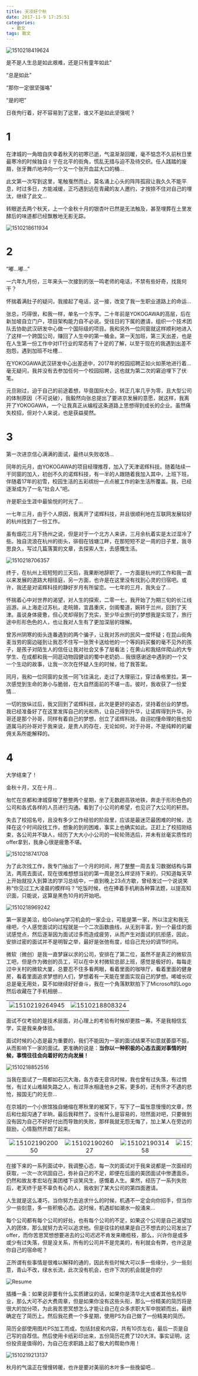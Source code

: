 ```yaml
---
title: 天凉好个秋
date: 2017-11-9 17:25:51
categories:
  - 散文
tags: 散文
---
```


![1510218419624](/imgs/1510218419624.jpg)

是不是人生总是如此艰难，还是只有童年如此"

“总是如此”

“那你一定很坚强咯” 

“是的吧”

日夜佝行着，好不容易到了这里，谁又不是如此坚强呢？

# 1

在津城的一角暗自庆幸着秋天的初寒已逝，气温渐渐回暖，毫不惦念不久前秋日里最寒冷的时候独自彳亍在北平的街角，慌乱无措与迫不及待交织。任人践踏的废屑，张牙舞爪地冲向一个又一个张开血盆大口的桶…

此文第一次写到这里，笔触戛然而止，莫名涌上心头的阵阵孤寂让我久久不能平息，时过多日，方能减缓，正巧遇到远在青藏的友人邀约，才按捺不住对自己的埋汰，继续了此文…

<!-- more -->

转眼逝去两个秋天，上一个金秋十月的银杏叶已然是无法触及，甚至埋葬在土里发酵后的味道都已经飘散地无影无踪。

![1510218611934](/imgs/1510218611934.jpg)

# 2

“嘟…嘟…”

一六年九月份，三年来头一次接到的张一鸣老师的电话，不禁有些好奇，找我何干？

怀揣着满肚子的疑问，我接起了电话，这一接，改变了我一生职业道路上的命运...

张总，巧得很，和我一样，单名一个东字。二十年前是YOKOGAWA的高层，后在新加坡自立门户，项目架构能力自不必说。受往日的下属的邀请，组织一个技术团队去协助武汉研发中心做一个国际级的项目。我和另外一位同窗就这样顺利地进入了这样一个跨国公司，赚回了人生中的第一桶金。第一天加班，第三天出差，也是在人生第一份工作中对IT行业的常态有了十足的了解，以至于现在的我遇到出差不抱怨，遇到加班不吐槽…

在YOKOGAWA武汉研发中心出差途中，2017年的校园招聘正如火如荼地进行着…毫无疑问，我并没有去参加任何一个校园招聘，这也就为第二次的窘迫埋下了伏笔。

元旦刚过，迫于自己的前途着想，毕竟国际大企，转正几率几乎为零，且大型公司的体制原因（不可说破），我毅然向张总提出了要进京发展的意愿，就这样，我离开了YOKOGAWA，一个让我真正从编程这条道路上思想得到成长的企业。虽然痛失校招，但对个人来说，也是获益斐然。

# 3

第一次进京信心满满的面试，最终以失败收场…

同年的元月，由YOKOGAWA的项目经理推荐，加入了天津诺辉科技。随着陆续一干同窗的加入，初创不久的诺辉科技，有一半的人跟随着我加入其中，上班下班，伴随着17年的初雪，校园生活的五彩缤纷一点点被工作的新生活所覆盖。我，已经逐渐成为了一名“社会人”吧。

许是职业生涯中最愉悦的时光了…

一七年三月，由于个人原因，我离开了诺辉科技，并且很顺利地在互联网发展较好的杭州找到了一份工作。

虽有烟花三月下扬州之说，但是对于一个北方人来讲，三月余杭着实是太过湿冷了些。独自流浪在杭州的街头，徘徊在钱塘江畔，在那短短不足一周的日子里，我寻思良久，写过几篇落寞的文章，去探索人生，去感慨生活。

![1510218706357](/imgs/1510218706357.jpg)

终于，在杭州上班短短的三天后，我果断地辞职了，一方面是杭州的工作和我一直以来发展的道路大相径庭，另一方面，也许是在这里没有找到心灵的归宿吧。或许，我还是对诺辉科技的静好岁月有所留恋。一七年的三月，我失业了…

怀揣着心中对世界的渴望，对人生的探索，二零一七，我开始了为期三旬的长江线巡游。从上海走过苏杭，走皖赣，宜昌重庆，剑阁蜀道，婉转于兰州，回到了天津。虽说身体疲惫，但心灵却得到了充实，至少毕业旅行的梦想我是实现了，旅行途中形形色色的人，也让我对人生有了更加深层的理解。

曾苏州阴寒的街头连番遇到的两个骗子，让我对苏州的民风一度怀疑；在昆山街角麦当劳的窗边碰到让我忍不住写一张贺卡送给他的一个等妈妈买餐的毫不见外的孩子，是孩子对陌生人的信任让我对社会又多了层看法；在黄山和我结伴爬山的大专学生、在成都和我一同逛动物园健谈的蜀中老奶奶… 我很感谢途中遇到的一个又一个生动的故事，让我一次次在怀疑人生的时候，给了我答案。

同月，我和一位同窗的女孩一同飞往滇北，走过了大理丽江，穿过香格里拉。第一次感觉到生命的渺小与脆弱，在大自然面前的不堪一击。彼时，我收获了一份爱情…

一切的放纵过后，我又回到了诺辉科技，此次是更好的姿态，坚持着创业的梦想。我已经准备好了在这里发挥自己的光和热，让自己得到升华，让诺辉得到升华。孙哥还是那个孙哥，同样有着自己的梦想，创立了诺辉科技。自诩初懂命理的我也知道属马的孙哥对于我来说，是贵人的存在，无论如何，对于孙哥，不是纯粹的的雇佣关系所能解释的。

# 4

大学结束了！

金秋十月，又在十月…

匆忙在京都和津城穿梭了整整两个星期，坐了无数趟高铁地铁，奔走于形形色色的公司和各式各样的人员进行沟通。看到了小公司的希望，也见识了大公司的轩昂。

失去了校招名号，且没有多少工作经验的阶段里，应该是最迷茫最困难的时候，选择在这个时间段找工作，想象的到的困难，事实上也确实如此。正赶上了校招刚结束，各公司并不缺人，经历了大大小小公司的一轮轮筛选后，并未有丝毫实质性的offer拿到，我身心很是疲惫不堪。

![1510218741708](/imgs/1510218741708.jpg)

为了此次找工作，我专门抽出了一个月的时间，用了整整一周去复习数据结构与算法，两周去面试，现在很难想想当初的第一周是怎么样坚持下来的，只知道每天早上开始就投入到算法的学习总结中，一直到晚上23点方歇，曾经发过一个说说笑称“你见过工大凌晨的模样吗？“吃饭时候，也在捧着手机刷各种算法题，以提高知识面，只能说，这算是黑色10月的开始吧。

![1510218969242](/imgs/1510218969242.jpg)

第一家是美洽，给Golang学习机会的一家企业，可能是第一家，所以注定和我无缘吧，个人感觉面试的过程就是一个二次函数曲线，从无到丰富，到一个最佳的面试感觉点，然后逐渐因为面试过多而造成疲劳，从而产生对面试的抗拒感，因此，安排过密的面试并不是明智之举，最好是张弛有度，给自己充分的调节时间。

微软（微创）是我一直梦寐以求的公司，安排在了第二位，虽然不是真正的微软员工吧，但是作为微创的员工，可以在中关村微软总部上班，感觉是极好的，每每走过中关村的微软大厦，总要忍不住多看两眼，看着里面的咖啡厅，看着里面的健身房，看着里面追求梦想的人们，梦想着有一天能在里面实现自己的梦想。唏嘘长叹总是毫无用处，莫不如继续好好奋斗，我在一个角落默默拍下了Microsoft的Logo然后收藏在了手机相册…

|||
|:-:|:-:|
| ![1510219264945](/imgs/1510219264945.jpg) | ![1510218808324](/imgs/1510218808324.jpg) |


面试不仅考验的是技术层面，对心理上的考验有时候却更胜一筹。不是我相信玄学，实是我亲身体验。

面试时候的心态是最为重要的，我们不能因为一家的面试结果不如意就萎靡不振，从而影响下一家的面试。更准确的说是：<b>当你以一种积极的心态去面对事情的时候，事情往往会向着好的方向发展！</b>

![1510218852516](/imgs/1510218852516.jpg)

当我在面试了一周都如石沉大海，各方杳无音讯时候，我也曾有过失落，有过惆怅，有过关山难越失路之人，有过萍水相逢他乡之客。更多的，还有怀才不遇的悲怆，报国无门的无奈…

在京城的一个小旅馆独自蜷缩在寒秋里的被窝下，写下了一篇怅意慢慢的文章，然后和仕超沟通了半晌，最后我释然了。没有什么是容易的，坦然面对吧，只要做到没有因为自己不好好付出而导致的失败，那样我就无怨无悔了，加上某人在旁边的鼓励，心情豁然开朗了起来。

|||||
|:-:|:-:|:-:|:-:|
| ![1510219020050](/imgs/1510219020050.jpg) | ![1510219026027](/imgs/1510219026027.jpg)  | ![1510219031458](/imgs/1510219031458.jpg)  | ![1510219037218](/imgs/1510219037218.jpg)  |

在接下来的一系列面试中，我调整心态，每一次的面试对于我来说都是一次面经的获取，一次一次巩固自己，弥补自己的不足，即便在后面的美团面试中惨遭面杀，仍然和故友孝宏站在美团楼下谈笑风生，感慨着人生。果然，经历了一系列失败后，老天终于是不辜负有心的人，我收到了某大公司的第四面邀请。

人生就是这么凑巧，当你努力去追求什么的时候，机遇不一定会向你招手，但当你少一些刻意，多一些积极心态。这时候，机遇却如潮水一般涌来…

每个公司都有每个公司的好处，也有每个公司的不足，如果这个公司是自己渴望加入的团体，那么就努力去可以追求他。但是往往的结果是自己不想去的公司发出了offer，而你苦思冥想想要进去的公司迟迟不肯发来橄榄枝，那么，兴许你是或多或少有过失落，但是没关系，所有的公司并不是完美的，有利就会有弊，也许这是你自己的宿命呢？

正所谓有些事情是很难以解释的通的，因此有些时候大可以多一些缘分，少一些刻意，青山不改，绿水长流，此次没有机会，也许下次的机会就是你的!

![Resume](/imgs/1510278669513.jpg)

插播一条：如果说非要有什么实质建议的话，如果你是清华北大或者其他名校毕业，那么大可不必大费周章，但是如果你没有这些头衔，那么一份精美的简历将是很大的加分项，为此我苦思冥想怎么才能让自己在众多求职大军中脱颖而出，最终确定在了简历上。然后我花费一个多星期，使用PS为自己做了一份精美的简历。

简历全部使用图片PS加工而成，包括封皮和内容，共有10页左右，最后一页是自己写的自荐信。然后使用卡纸彩印出来，五份简历花费了120大洋。事实证明，这份投资是值得的，为自己在求职路上起了极大的帮助作用！

![1510219213137](/imgs/1510219213137.jpg)

秋月的气温正在慢慢转暖，也许是要对美丽的木叶多一些挽留吧…


